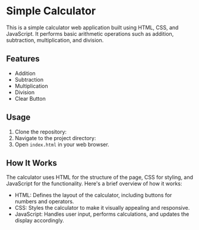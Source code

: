 # Simple Calculator

This is a simple calculator web application built using HTML, CSS, and JavaScript. It performs basic arithmetic operations such as addition, subtraction, multiplication, and division.

## Features

- Addition
- Subtraction
- Multiplication
- Division
- Clear Button

## Usage

1. Clone the repository:
2. Navigate to the project directory:
3. Open `index.html` in your web browser.

## How It Works

The calculator uses HTML for the structure of the page, CSS for styling, and JavaScript for the functionality. Here's a brief overview of how it works:

- HTML: Defines the layout of the calculator, including buttons for numbers and operators.
- CSS: Styles the calculator to make it visually appealing and responsive.
- JavaScript: Handles user input, performs calculations, and updates the display accordingly.
